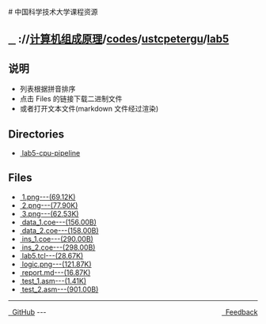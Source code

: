 
<head>
    <meta http-equiv="content-type" content="text/html; charset=utf-8">
    <link rel="stylesheet" href="https://use.fontawesome.com/releases/v5.8.1/css/all.css" integrity="sha384-50oBUHEmvpQ+1lW4y57PTFmhCaXp0ML5d60M1M7uH2+nqUivzIebhndOJK28anvf" crossorigin="anonymous">
    <title> 中国科学技术大学课程资源</title>
</head>
# 中国科学技术大学课程资源

<div>
  <h2>
    <a href="../index.html">&nbsp;&nbsp;<i class="fas fa-backward"></i>&nbsp;</a>
    :/<a href="../../../../index.html"><i class="fas fa-home"></i></a>/<a href="../../../index.html">计算机组成原理</a>/<a href="../../index.html">codes</a>/<a href="../index.html">ustcpetergu</a>/<a href="index.html">lab5</a>
  </h2>
</div>

## 说明
- 列表根据拼音排序
- 点击 Files 的链接下载二进制文件
- 或者打开文本文件(markdown 文件经过渲染)

<h2> Directories &nbsp; <a href="http://downgit.zhoudaxiaa.com/#/home?url=https://github.com/USTC-Resource/USTC-Course/tree/master/计算机组成原理/codes/ustcpetergu/lab5" style="color:red;text-decoration:underline;" target="_black"><i class="fas fa-download"></i></a></h2>

<ul><li><a href="lab5-cpu-pipeline/index.html"><i class="fas fa-folder"></i>&nbsp;lab5-cpu-pipeline</a></li></ul>

## Files
<ul><li><a href="https://raw.githubusercontent.com/USTC-Resource/USTC-Course/master/计算机组成原理/codes/ustcpetergu/lab5/1.png"><i class="fas fa-file-image"></i>&nbsp;1.png---(69.12K)</a></li>
<li><a href="https://raw.githubusercontent.com/USTC-Resource/USTC-Course/master/计算机组成原理/codes/ustcpetergu/lab5/2.png"><i class="fas fa-file-image"></i>&nbsp;2.png---(77.90K)</a></li>
<li><a href="https://raw.githubusercontent.com/USTC-Resource/USTC-Course/master/计算机组成原理/codes/ustcpetergu/lab5/3.png"><i class="fas fa-file-image"></i>&nbsp;3.png---(62.53K)</a></li>
<li><a href="https://raw.githubusercontent.com/USTC-Resource/USTC-Course/master/计算机组成原理/codes/ustcpetergu/lab5/data_1.coe"><i class="fas fa-file"></i>&nbsp;data_1.coe---(156.00B)</a></li>
<li><a href="https://raw.githubusercontent.com/USTC-Resource/USTC-Course/master/计算机组成原理/codes/ustcpetergu/lab5/data_2.coe"><i class="fas fa-file"></i>&nbsp;data_2.coe---(158.00B)</a></li>
<li><a href="https://raw.githubusercontent.com/USTC-Resource/USTC-Course/master/计算机组成原理/codes/ustcpetergu/lab5/ins_1.coe"><i class="fas fa-file"></i>&nbsp;ins_1.coe---(290.00B)</a></li>
<li><a href="https://raw.githubusercontent.com/USTC-Resource/USTC-Course/master/计算机组成原理/codes/ustcpetergu/lab5/ins_2.coe"><i class="fas fa-file"></i>&nbsp;ins_2.coe---(298.00B)</a></li>
<li><a href="https://raw.githubusercontent.com/USTC-Resource/USTC-Course/master/计算机组成原理/codes/ustcpetergu/lab5/lab5.tcl"><i class="fas fa-file"></i>&nbsp;lab5.tcl---(28.67K)</a></li>
<li><a href="https://raw.githubusercontent.com/USTC-Resource/USTC-Course/master/计算机组成原理/codes/ustcpetergu/lab5/logic.png"><i class="fas fa-file-image"></i>&nbsp;logic.png---(121.87K)</a></li>
<li><a href="report.html"><i class="fas fa-file-import"></i>&nbsp;report.md---(16.87K)</a></li>
<li><a href="https://raw.githubusercontent.com/USTC-Resource/USTC-Course/master/计算机组成原理/codes/ustcpetergu/lab5/test_1.asm"><i class="fas fa-file"></i>&nbsp;test_1.asm---(1.41K)</a></li>
<li><a href="https://raw.githubusercontent.com/USTC-Resource/USTC-Course/master/计算机组成原理/codes/ustcpetergu/lab5/test_2.asm"><i class="fas fa-file"></i>&nbsp;test_2.asm---(901.00B)</a></li></ul>

---
<div style="text-decration:underline;display:inline">
  <a href="https://github.com/USTC-Resource/USTC-Course.git" target="_blank" rel="external"><i class="fab fa-github"></i>&nbsp; GitHub</a>
  <a href="mailto:&#122;huheqin1@gmail.com?subject=反馈与建议" style="float:right" target="_blank" rel="external"><i class="fas fa-envelope"></i>&nbsp; Feedback</a>
</div>
---


